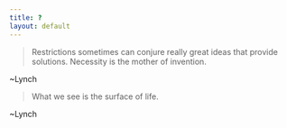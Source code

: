```yaml
---
title: ?
layout: default
---
```


> Restrictions sometimes can conjure really great ideas that provide solutions. Necessity is the mother of invention. 

~Lynch

> What we see is the surface of life. 

~Lynch